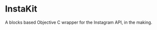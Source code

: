 InstaKit
==================
 
A blocks based Objective C wrapper for the Instagram API, in the making. 
